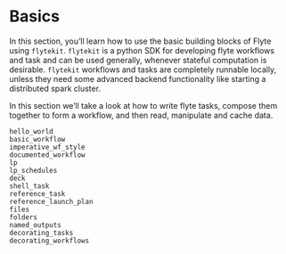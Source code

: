 # Basics

In this section, you’ll learn how to use the basic building blocks of Flyte
using `flytekit`. `flytekit` is a python SDK for developing flyte workflows and
task and can be used generally, whenever stateful computation is desirable.
`flytekit` workflows and tasks are completely runnable locally, unless they need
some advanced backend functionality like starting a distributed spark cluster.

In this section we’ll take a look at how to write flyte tasks, compose them
together to form a workflow, and then read, manipulate and cache data.

```{auto-examples-toc}
hello_world
basic_workflow
imperative_wf_style
documented_workflow
lp
lp_schedules
deck
shell_task
reference_task
reference_launch_plan
files
folders
named_outputs
decorating_tasks
decorating_workflows
```
